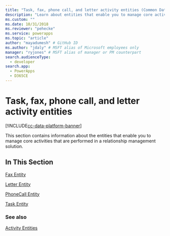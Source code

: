```yaml
---
title: "Task, fax, phone call, and letter activity entities (Common Data Service) | Microsoft Docs" # Intent and product brand in a unique string of 43-59 chars including spaces
description: "Learn about entities that enable you to manage core activities that are performed in a relationship management solution" # 115-145 characters including spaces. This abstract displays in the search result.
ms.custom: ""
ms.date: 10/31/2018
ms.reviewer: "pehecke"
ms.service: powerapps
ms.topic: "article"
author: "mayadumesh" # GitHub ID
ms.author: "jdaly" # MSFT alias of Microsoft employees only
manager: "ryjones" # MSFT alias of manager or PM counterpart
search.audienceType: 
  - developer
search.app: 
  - PowerApps
  - D365CE
---
```

# Task, fax, phone call, and letter activity entities

[!INCLUDE[cc-data-platform-banner](../../includes/cc-data-platform-banner.md)]

This section contains information about the entities that enable you to manage core activities that are performed in a relationship management solution.  
## In This Section  
 [Fax Entity](reference/entities/fax.md)  
  
 [Letter Entity](reference/entities/letter.md)  
  
 [PhoneCall Entity](reference/entities/phonecall.md)  
  
 [Task Entity](reference/entities/task.md)  
  
### See also  
 [Activity Entities](activity-entities.md) 